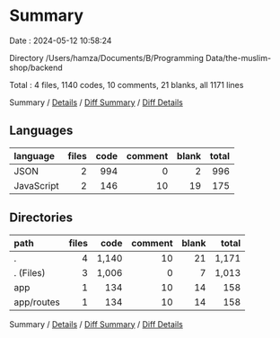 # Summary

Date : 2024-05-12 10:58:24

Directory /Users/hamza/Documents/B/Programming Data/the-muslim-shop/backend

Total : 4 files,  1140 codes, 10 comments, 21 blanks, all 1171 lines

Summary / [Details](details.md) / [Diff Summary](diff.md) / [Diff Details](diff-details.md)

## Languages
| language | files | code | comment | blank | total |
| :--- | ---: | ---: | ---: | ---: | ---: |
| JSON | 2 | 994 | 0 | 2 | 996 |
| JavaScript | 2 | 146 | 10 | 19 | 175 |

## Directories
| path | files | code | comment | blank | total |
| :--- | ---: | ---: | ---: | ---: | ---: |
| . | 4 | 1,140 | 10 | 21 | 1,171 |
| . (Files) | 3 | 1,006 | 0 | 7 | 1,013 |
| app | 1 | 134 | 10 | 14 | 158 |
| app/routes | 1 | 134 | 10 | 14 | 158 |

Summary / [Details](details.md) / [Diff Summary](diff.md) / [Diff Details](diff-details.md)